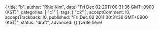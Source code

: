 {
    title: "b",
    author: "Rhio Kim",
    date: "Fri Dec 02 2011 00:31:36 GMT+0900 (KST)",
    categories: [ "c1" ],
    tags: [ "c2" ],
    acceptComment: !0,
    acceptTrackback: !0,
    published: "Fri Dec 02 2011 00:31:36 GMT+0900 (KST)",
    status: "draft",
    advanced: {}
}write here!

